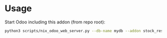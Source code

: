 # Usage

Start Odoo including this addon (from repo root):

```bash
python3 scripts/nix_odoo_web_server.py --db-name mydb --addon stock_restrict_lot
```
